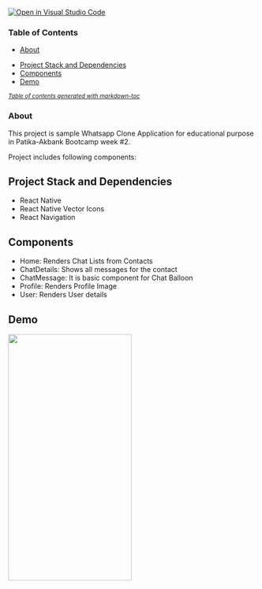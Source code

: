 [![Open in Visual Studio Code](https://classroom.github.com/assets/open-in-vscode-c66648af7eb3fe8bc4f294546bfd86ef473780cde1dea487d3c4ff354943c9ae.svg)](https://classroom.github.com/online_ide?assignment_repo_id=8265194&assignment_repo_type=AssignmentRepo)

### Table of Contents

* [About](#About)
- [Project Stack and Dependencies](#project-stack-and-dependencies)
- [Components](#components)
- [Demo](#demo)

<small><i><a href='http://ecotrust-canada.github.io/markdown-toc/'>Table of contents generated with markdown-toc</a></i></small>


### About

This project is sample Whatsapp Clone Application for educational purpose in Patika-Akbank Bootcamp week #2.

Project includes following components:

## Project Stack and Dependencies

* React Native
* React Native Vector Icons
* React Navigation

## Components

* Home: Renders Chat Lists from Contacts
* ChatDetails: Shows all messages for the contact
* ChatMessage: It is basic component for Chat Balloon
* Profile: Renders Profile Image
* User: Renders User details

## Demo

<img src="assets/simulator-chat.gif" width="250" height="500">